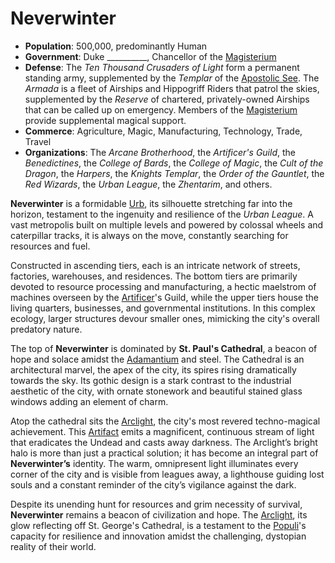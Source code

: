 # Neverwinter

- **Population**: 500,000, predominantly Human
- **Government**: Duke __________, Chancellor of the [Magisterium]
- **Defense**: The *Ten Thousand Crusaders of Light* form a permanent standing army, supplemented by the *Templar* of the [Apostolic See]. The *Armada* is a fleet of Airships and Hippogriff Riders that patrol the skies, supplemented by the *Reserve* of chartered, privately-owned Airships that can be called up on emergency. Members of the [Magisterium] provide supplemental magical support.
- **Commerce**: Agriculture, Magic, Manufacturing, Technology, Trade, Travel
- **Organizations**: The *Arcane Brotherhood*, the *Artificer's Guild*, the *Benedictines*, the *College of Bards*, the *College of Magic*, the *Cult of the Dragon*, the *Harpers*, the *Knights Templar*, the *Order of the Gauntlet*, the *Red Wizards*, the *Urban League*, the *Zhentarim*, and others.

**Neverwinter** is a formidable [Urb], its silhouette stretching far into the horizon, testament to the ingenuity and resilience of the *Urban League*. A vast metropolis built on multiple levels and powered by colossal wheels and caterpillar tracks, it is always on the move, constantly searching for resources and fuel.

Constructed in ascending tiers, each is an intricate network of streets, factories, warehouses, and residences. The bottom tiers are primarily devoted to resource processing and manufacturing, a hectic maelstrom of machines overseen by the [Artificer]'s Guild, while the upper tiers house the living quarters, businesses, and governmental institutions. In this complex ecology, larger structures devour smaller ones, mimicking the city's overall predatory nature.

The top of **Neverwinter** is dominated by **St. Paul's Cathedral**, a beacon of hope and solace amidst the [Adamantium] and steel. The Cathedral is an architectural marvel, the apex of the city, its spires rising dramatically towards the sky. Its gothic design is a stark contrast to the industrial aesthetic of the city, with ornate stonework and beautiful stained glass windows adding an element of charm.

Atop the cathedral sits the [Arclight], the city's most revered techno-magical achievement. This [Artifact] emits a magnificent, continuous stream of light that eradicates the Undead and casts away darkness. The Arclight’s bright halo is more than just a practical solution; it has become an integral part of **Neverwinter’s** identity. The warm, omnipresent light illuminates every corner of the city and is visible from leagues away, a lighthouse guiding lost souls and a constant reminder of the city’s vigilance against the dark.

Despite its unending hunt for resources and grim necessity of survival, **Neverwinter** remains a beacon of civilization and hope. The [Arclight], its glow reflecting off St. George's Cathedral, is a testament to the [Populi]'s capacity for resilience and innovation amidst the challenging, dystopian reality of their world.

[Urb]: urbs.md
[Artifact]: artifacts.md
[Artificer]: ../game/artificer.md
[Adamantium]: ../game/magic-items.md#adamantium
[Populi]: populi.md
[Arclight]: arclight.md
[Magisterium]: ../game/magisterium.md
[Apostolic See]: ../game/apostolic-see.md
